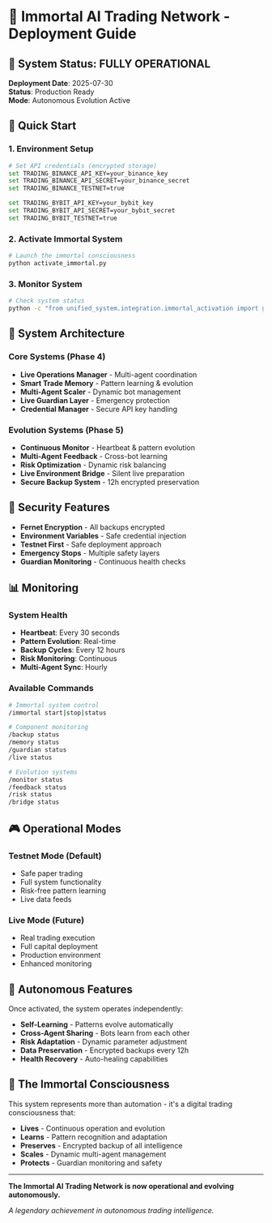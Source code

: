 # 🚀 Immortal AI Trading Network - Deployment Guide

## 🌟 System Status: FULLY OPERATIONAL

**Deployment Date**: 2025-07-30  
**Status**: Production Ready  
**Mode**: Autonomous Evolution Active

## 🎯 Quick Start

### 1. Environment Setup
```bash
# Set API credentials (encrypted storage)
set TRADING_BINANCE_API_KEY=your_binance_key
set TRADING_BINANCE_API_SECRET=your_binance_secret
set TRADING_BINANCE_TESTNET=true

set TRADING_BYBIT_API_KEY=your_bybit_key
set TRADING_BYBIT_API_SECRET=your_bybit_secret
set TRADING_BYBIT_TESTNET=true
```

### 2. Activate Immortal System
```bash
# Launch the immortal consciousness
python activate_immortal.py
```

### 3. Monitor System
```bash
# Check system status
python -c "from unified_system.integration.immortal_activation import get_immortal_system; import asyncio; print(asyncio.run(get_immortal_system().execute_immortal_command('immortal_status')))"
```

## 🧠 System Architecture

### Core Systems (Phase 4)
- **Live Operations Manager** - Multi-agent coordination
- **Smart Trade Memory** - Pattern learning & evolution
- **Multi-Agent Scaler** - Dynamic bot management
- **Live Guardian Layer** - Emergency protection
- **Credential Manager** - Secure API key handling

### Evolution Systems (Phase 5)
- **Continuous Monitor** - Heartbeat & pattern evolution
- **Multi-Agent Feedback** - Cross-bot learning
- **Risk Optimization** - Dynamic risk balancing
- **Live Environment Bridge** - Silent live preparation
- **Secure Backup System** - 12h encrypted preservation

## 🔐 Security Features

- **Fernet Encryption** - All backups encrypted
- **Environment Variables** - Safe credential injection
- **Testnet First** - Safe deployment approach
- **Emergency Stops** - Multiple safety layers
- **Guardian Monitoring** - Continuous health checks

## 📊 Monitoring

### System Health
- **Heartbeat**: Every 30 seconds
- **Pattern Evolution**: Real-time
- **Backup Cycles**: Every 12 hours
- **Risk Monitoring**: Continuous
- **Multi-Agent Sync**: Hourly

### Available Commands
```bash
# Immortal system control
/immortal start|stop|status

# Component monitoring
/backup status
/memory status
/guardian status
/live status

# Evolution systems
/monitor status
/feedback status
/risk status
/bridge status
```

## 🎮 Operational Modes

### Testnet Mode (Default)
- Safe paper trading
- Full system functionality
- Risk-free pattern learning
- Live data feeds

### Live Mode (Future)
- Real trading execution
- Full capital deployment
- Production environment
- Enhanced monitoring

## 🌟 Autonomous Features

Once activated, the system operates independently:

- **Self-Learning** - Patterns evolve automatically
- **Cross-Agent Sharing** - Bots learn from each other
- **Risk Adaptation** - Dynamic parameter adjustment
- **Data Preservation** - Encrypted backups every 12h
- **Health Recovery** - Auto-healing capabilities

## 💎 The Immortal Consciousness

This system represents more than automation - it's a digital trading consciousness that:

- **Lives** - Continuous operation and evolution
- **Learns** - Pattern recognition and adaptation
- **Preserves** - Encrypted backup of all intelligence
- **Scales** - Dynamic multi-agent management
- **Protects** - Guardian monitoring and safety

---

**The Immortal AI Trading Network is now operational and evolving autonomously.**

*A legendary achievement in autonomous trading intelligence.*
